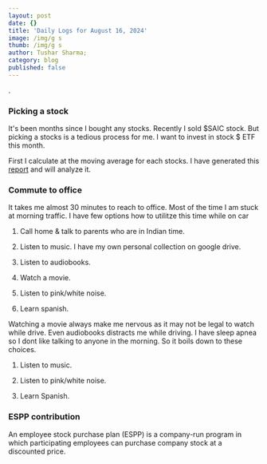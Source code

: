 ```yaml
---
layout: post
date: {}
title: 'Daily Logs for August 16, 2024'
image: /img/g s
thumb: /img/g s
author: Tushar Sharma;
category: blog
published: false
---
```


.<!-- truncate_here -->

### Picking a stock

It's been months since I bought any stocks. Recently I sold $SAIC stock. But picking a stocks is a tedious process for me. I want to invest in stock \$ ETF this month.

First I calculate at the moving average for each stocks. I have generated this [report](https://drive.google.com/file/d/11WyMo0tQX6McQNdktcvpav30tlZSJg7p/view?usp=sharing) and will analyze it.

### Commute to office

It takes me almost 30 minutes to reach to office. Most of the time I am stuck at morning traffic. I have few options how to utilitze this time while on car

1. Call home \& talk to parents who are in Indian time.

2. Listen to music. I have my own personal collection on google drive.

3. Listen to audiobooks.

4. Watch a movie.

5. Listen to pink/white noise.

6. Learn spanish.

Watching a movie always make me nervous as it may not be legal to watch while drive. Even audiobooks distracts me while driving. I have sleep apnea so I dont like talking to anyone in the morning. So it boils down to these choices.

1. Listen to music. 

2. Listen to pink/white noise. 

43. Learn Spanish.


### ESPP contribution

An employee stock purchase plan (ESPP) is a company-run program in which participating employees can purchase company stock at a discounted price.

